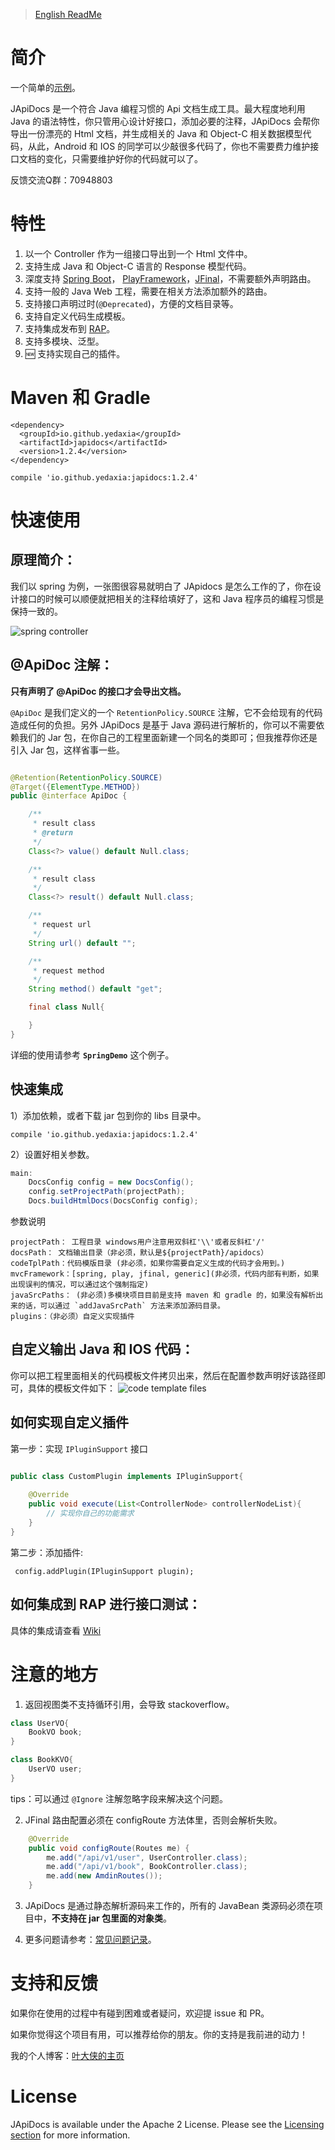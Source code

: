 
> [English ReadMe](README-EN.md)

# 简介

一个简单的[示例](https://yedaxia.github.io/play-apidocs/)。 

JApiDocs 是一个符合 Java 编程习惯的 Api 文档生成工具。最大程度地利用 Java 的语法特性，你只管用心设计好接口，添加必要的注释，JApiDocs 会帮你导出一份漂亮的 Html 文档，并生成相关的 Java 和 Object-C 相关数据模型代码，从此，Android 和 IOS 的同学可以少敲很多代码了，你也不需要费力维护接口文档的变化，只需要维护好你的代码就可以了。

反馈交流Q群：70948803

# 特性

1. 以一个 Controller 作为一组接口导出到一个 Html 文件中。
2. 支持生成 Java 和 Object-C 语言的 Response 模型代码。
3. 深度支持 [Spring Boot](http://projects.spring.io/spring-boot/)， [PlayFramework](https://www.playframework.com/)，[JFinal](http://www.jfinal.com/)，不需要额外声明路由。
4. 支持一般的 Java Web 工程，需要在相关方法添加额外的路由。
5. 支持接口声明过时(`@Deprecated`)，方便的文档目录等。
6. 支持自定义代码生成模板。
7. 支持集成发布到 [RAP](http://rapapi.org/org/index.do)。
8. 支持多模块、泛型。
9. :new: 支持实现自己的插件。

# Maven 和 Gradle

```
<dependency>
  <groupId>io.github.yedaxia</groupId>
  <artifactId>japidocs</artifactId>
  <version>1.2.4</version>
</dependency>
```

```
compile 'io.github.yedaxia:japidocs:1.2.4'
```

# 快速使用

## 原理简介：

我们以 spring 为例，一张图很容易就明白了 JApidocs 是怎么工作的了，你在设计接口的时候可以顺便就把相关的注释给填好了，这和 Java 程序员的编程习惯是保持一致的。

![spring controller](http://ohb4y25jk.bkt.clouddn.com/spring-controllers.png)

## @ApiDoc 注解：

**只有声明了 @ApiDoc 的接口才会导出文档。**

`@ApiDoc` 是我们定义的一个 `RetentionPolicy.SOURCE` 注解，它不会给现有的代码造成任何的负担。另外 JApiDocs 是基于 Java 源码进行解析的，你可以不需要依赖我们的 Jar 包，在你自己的工程里面新建一个同名的类即可；但我推荐你还是引入 Jar 包，这样省事一些。

``` java

@Retention(RetentionPolicy.SOURCE)
@Target({ElementType.METHOD})
public @interface ApiDoc {

    /**
     * result class
     * @return
     */
	Class<?> value() default Null.class;

    /**
     * result class
     */
	Class<?> result() default Null.class;

    /**
     * request url
     */
	String url() default "";

    /**
     * request method
     */
	String method() default "get";

    final class Null{

    }
}

```

详细的使用请参考 **`SpringDemo`** 这个例子。

## 快速集成



1）添加依赖，或者下载 jar 包到你的 libs 目录中。

```
compile 'io.github.yedaxia:japidocs:1.2.4'
```

2）设置好相关参数。

```java
main:
    DocsConfig config = new DocsConfig();
    config.setProjectPath(projectPath);
    Docs.buildHtmlDocs(DocsConfig config);
```

参数说明

```
projectPath： 工程目录 windows用户注意用双斜杠'\\'或者反斜杠'/'
docsPath： 文档输出目录（非必须，默认是${projectPath}/apidocs）
codeTplPath：代码模版目录 (非必须，如果你需要自定义生成的代码才会用到。)
mvcFramework：[spring, play, jfinal, generic](非必须，代码内部有判断，如果出现误判的情况，可以通过这个强制指定)
javaSrcPaths： (非必须)多模块项目目前是支持 maven 和 gradle 的，如果没有解析出来的话，可以通过 `addJavaSrcPath` 方法来添加源码目录。
plugins：（非必须）自定义实现插件
```


## 自定义输出 Java 和 IOS 代码：

你可以把工程里面相关的代码模板文件拷贝出来，然后在配置参数声明好该路径即可，具体的模板文件如下：
![code template files](http://ohb4y25jk.bkt.clouddn.com/darcy_blog_apidocs-code-tpls.png)


## 如何实现自定义插件

第一步：实现 `IPluginSupport` 接口

```java

public class CustomPlugin implements IPluginSupport{
    
    @Override
    public void execute(List<ControllerNode> controllerNodeList){
        // 实现你自己的功能需求
    }
}

```

第二步：添加插件:

```
 config.addPlugin(IPluginSupport plugin);
```

## 如何集成到 RAP 进行接口测试：

具体的集成请查看 [Wiki](https://github.com/YeDaxia/JApiDocs/wiki/%E9%9B%86%E6%88%90-Rap-%E6%8E%A5%E5%8F%A3%E6%B5%8B%E8%AF%95)

# 注意的地方

1. 返回视图类不支持循环引用，会导致 stackoverflow。

```java
class UserVO{
    BookVO book;
}

class BookKVO{
    UserVO user;
}
```

tips：可以通过 `@Ignore` 注解忽略字段来解决这个问题。

2. JFinal 路由配置必须在 configRoute 方法体里，否则会解析失败。

```java
    @Override
    public void configRoute(Routes me) {
        me.add("/api/v1/user", UserController.class);
        me.add("/api/v1/book", BookController.class);
        me.add(new AmdinRoutes());
    }
```

3. JApiDocs 是通过静态解析源码来工作的，所有的 JavaBean 类源码必须在项目中，**不支持在 jar 包里面的对象类**。

4. 更多问题请参考：[常见问题记录](https://github.com/YeDaxia/JApiDocs/wiki/%E5%B8%B8%E8%A7%81%E9%97%AE%E9%A2%98%E8%AE%B0%E5%BD%95)。

# 支持和反馈

如果你在使用的过程中有碰到困难或者疑问，欢迎提 issue 和 PR。

如果你觉得这个项目有用，可以推荐给你的朋友。你的支持是我前进的动力！

我的个人博客：[叶大侠的主页](http://yedaxia.me/)

# License

JApiDocs is available under the Apache 2 License. Please see the [Licensing section](http://docs.hazelcast.org/docs/latest-dev/manual/html-single/index.html#licensing) for more information.


